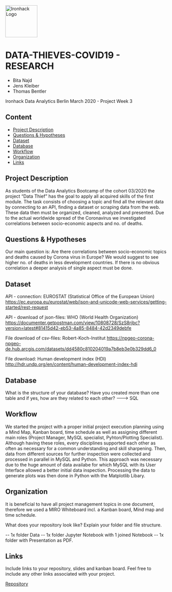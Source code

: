 <img src="https://bit.ly/2VnXWr2" alt="Ironhack Logo" width="100"/>

# DATA-THIEVES-COVID19 - RESEARCH
- Bita Najd
- Jens Kleiber
- Thomas Bentler

Ironhack Data Analytics Berlin March 2020 - Project Week 3


## Content
- [Project Description](#project-description)
- [Questions & Hypotheses](#questions-hypotheses)
- [Dataset](#dataset)
- [Database](#database)
- [Workflow](#workflow)
- [Organization](#organization)
- [Links](#links)

## Project Description
As students of the Data Analytics Bootcamp of the cohort 03/2020 the project “Data Thief” has the goal to apply all acquired skills of the first module. The task consists of choosing a topic and find all the relevant data by connecting to an API, finding a dataset or scraping data from the web. These data then must be organized, cleaned, analyzed and presented.
Due to the actual worldwide spread of the Coronavirus we investigated correlations between socio-economic aspects and no. of deaths.


## Questions & Hypotheses
Our main question is: Are there correlations between socio-economic topics and deaths caused by Corona virus in Europe?
We would suggest to see higher no. of deaths in less development countries. If there is no obvious correlation a deeper analysis of single aspect must be done.

## Dataset
API - connection: EUROSTAT (Statistical Office of the European Union)
https://ec.europa.eu/eurostat/web/json-and-unicode-web-services/getting-started/rest-request

API - download of json-files: WHO (World Health Organization)
https://documenter.getpostman.com/view/10808728/SzS8rjbc?version=latest#81415d42-eb53-4a85-8484-42d2349debfe

File download of csv-files: Robert-Koch-Institut
https://npgeo-corona-npgeo-de.hub.arcgis.com/datasets/dd4580c810204019a7b8eb3e0b329dd6_0

File download: Human development index (HDI) 
http://hdr.undp.org/en/content/human-development-index-hdi


## Database
What is the structure of your database? Have you created more than one table and if yes, how are they related to each other?
---> SQL

## Workflow
We started the project with a proper initial project execution planning using a Mind Map, Kanban board, time schedule as well as assigning different main roles (Project Manager, MySQL specialist, Pyhton/Plotting Specialist). Although having these roles, every disciplines supported each other as often as necessary for a common understanding and skill sharpening. 
Then, data from different sources for further inspection were collected and processed in parallel in MySQL and Python. This approach was necessary due to the huge amount of data availabe for which MySQL with its User Interface allowed a better initial data inspection. Processing the data to generate plots was then done in Python with the Matplotlib Libary.  

## Organization
It is beneficial to have all project management topics in one document, therefore we used a MIRO Whiteboard incl. a Kanban board, Mind map and time schedule.

What does your repository look like? Explain your folder and file structure.

-- 1x folder Data
-- 1x folder Jupyter Notebook with 1 joined Notebook
-- 1x folder with Presentation as PDF. 

## Links
Include links to your repository, slides and kanban board. Feel free to include any other links associated with your project.

[Repository](https://github.com/)  


